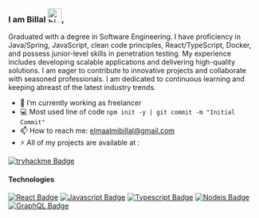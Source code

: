 ###  I am Billal <img src="https://user-images.githubusercontent.com/1303154/88677602-1635ba80-d120-11ea-84d8-d263ba5fc3c0.gif" width="28px" alt="hi">, 
Graduated with a degree in Software Engineering. I have proficiency in Java/Spring, JavaScript, clean code principles, React/TypeScript, Docker, and possess junior-level skills in penetration testing. My experience includes developing scalable applications and delivering high-quality solutions. I am eager to contribute to innovative projects and collaborate with seasoned professionals. I am dedicated to continuous learning and keeping abreast of the latest industry trends.

- 🔭 I’m currently working as freelancer
- :computer: Most used line of code `npm init -y | git commit -m "Initial Commit"`
- 📫 How to reach me: elmaalmibillal@gmail.com
- ⚡ All of my projects are available at :


[![tryhackme Badge](https://tryhackme.com/api/v2/badges/public-profile?userPublicId=2269314)](#)
#### Technologies

<!-- TODO: Make technologies links takes you to repositories -->

[![React Badge](https://img.shields.io/badge/-React-61DBFB?style=for-the-badge&labelColor=black&logo=react&logoColor=61DBFB)](#) [![Javascript Badge](https://img.shields.io/badge/-Javascript-F0DB4F?style=for-the-badge&labelColor=black&logo=javascript&logoColor=F0DB4F)](#) [![Typescript Badge](https://img.shields.io/badge/-Typescript-007acc?style=for-the-badge&labelColor=black&logo=typescript&logoColor=007acc)](#) [![Nodejs Badge](https://img.shields.io/badge/-Nodejs-3C873A?style=for-the-badge&labelColor=black&logo=node.js&logoColor=3C873A)](#) [![GraphQL Badge](https://img.shields.io/badge/-GraphQl-e535ab?style=for-the-badge&labelColor=black&logo=node.js&logoColor=e535ab)](#)
</details>
